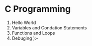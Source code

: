 # C Programming
1. Hello World
2. Variables and Condation Statements
3. Functions and Loops
4. Debuging
):-
